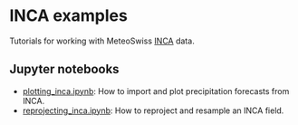 # INCA examples

Tutorials for working with MeteoSwiss [INCA](https://www.meteoswiss.admin.ch/home/services-and-publications/produkte.subpage.html/en/data/products/2021/nowcasting-inca-ch.html) data.

## Jupyter notebooks

- [plotting_inca.ipynb](https://github.com/MeteoSwiss/inca-examples/blob/main/notebooks/plotting_inca.ipynb): How to import and plot precipitation forecasts from INCA.
- [reprojecting_inca.ipynb](https://github.com/MeteoSwiss/inca-examples/blob/main/notebooks/reprojecting_inca.ipynb): How to reproject and resample an INCA field.
